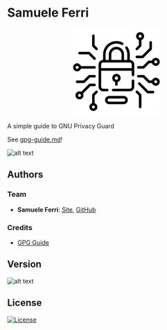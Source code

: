 # Samuele Ferri

<p align="center">
<img src="https://github.com/samuelexferri/gpg-guide/blob/master/images/lock.png" width="200">
</p>

A simple guide to GNU Privacy Guard

See [gpg-guide.md](https://github.com/samuelexferri/gpg-guide/blob/master/gpg-guide.md)!

![alt text](https://img.shields.io/badge/Language-English-infomrmational?style=for-the-badge)

## Authors

### Team

-   **Samuele Ferri**: [Site](https://samuelexferri.com), [GitHub](https://github.com/samuelexferri)

### Credits

-   [GPG Guide](https://github.com/bfrg/gpg-guide/)

## Version

![alt text](https://img.shields.io/badge/Version-0.0.1-blue.svg?style=for-the-badge)

## License

[![License](https://img.shields.io/badge/License-MIT_License-blue.svg?style=for-the-badge)](https://badges.mit-license.org)
